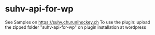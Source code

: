 # suhv-api-for-wp
See Samples on https://suhv.churunihockey.ch
To use the plugin: upload the zipped folder "suhv-api-for-wp" on plugin installation at wordpress
